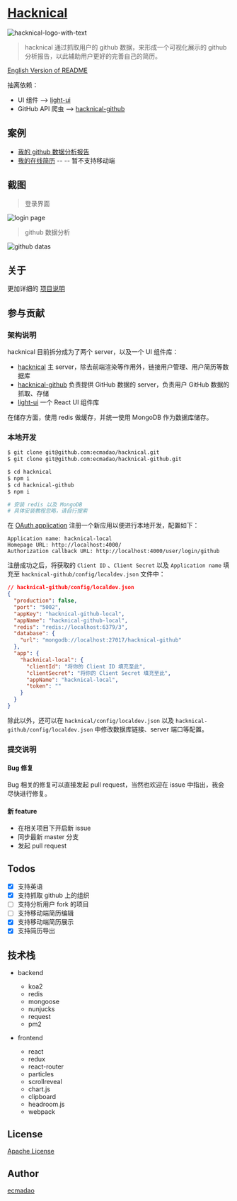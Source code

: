 # [Hacknical](http://hacknical.com?locale=zh)

![hacknical-logo-with-text](./screenshots/logos/hacknical-logo-large.png)

> hacknical 通过抓取用户的 github 数据，来形成一个可视化展示的 github 分析报告，以此辅助用户更好的完善自己的简历。

[English Version of README](../README.md)

抽离依赖：

- UI 组件 --> [light-ui](https://github.com/ecmadao/light-ui)
- GitHub API 爬虫 --> [hacknical-github](https://github.com/ecmadao/hacknical-github)

## 案例

- [我的 github 数据分析报告](http://hacknical.com/github/ecmadao?locale=zh)
- [我的在线简历](http://hacknical.com/resume/tF0OVz3XKRwBj0eenOJvAgL2Mbw=) -- -- 暂不支持移动端

## 截图

> 登录界面

![login page](./screenshots/login-zh.png)

> github 数据分析

![github datas](./screenshots/github-zh.png)

## 关于

更加详细的 [项目说明](./doc/ABOUT-zh.md)

## 参与贡献

### 架构说明

hacknical 目前拆分成为了两个 server，以及一个 UI 组件库：

- [hacknical](https://github.com/ecmadao/hacknical) 主 server，除去前端渲染等作用外，链接用户管理、用户简历等数据库
- [hacknical-github](https://github.com/ecmadao/hacknical-github) 负责提供 GitHub 数据的 server，负责用户 GitHub 数据的抓取、存储
- [light-ui](https://github.com/ecmadao/light-ui) 一个 React UI 组件库

在储存方面，使用 redis 做缓存，并统一使用 MongoDB 作为数据库储存。

### 本地开发

```bash
$ git clone git@github.com:ecmadao/hacknical.git
$ git clone git@github.com:ecmadao/hacknical-github.git

$ cd hacknical
$ npm i
$ cd hacknical-github
$ npm i

# 安装 redis 以及 MongoDB
# 具体安装教程忽略，请自行搜索
```

在 [OAuth application](https://github.com/settings/applications/new) 注册一个新应用以便进行本地开发，配置如下：

```text
Application name: hacknical-local
Homepage URL: http://localhost:4000/
Authorization callback URL: http://localhost:4000/user/login/github
```

注册成功之后，将获取的 `Client ID` 、`Client Secret` 以及 `Application name` 填充至 `hacknical-github/config/localdev.json` 文件中：

```json
// hacknical-github/config/localdev.json
{
  "production": false,
  "port": "5002",
  "appKey": "hacknical-github-local",
  "appName": "hacknical-github-local",
  "redis": "redis://localhost:6379/3",
  "database": {
    "url": "mongodb://localhost:27017/hacknical-github"
  },
  "app": {
    "hacknical-local": {
      "clientId": "将你的 Client ID 填充至此",
      "clientSecret": "将你的 Client Secret 填充至此",
      "appName": "hacknical-local",
      "token": ""
    }
  }
}
```

除此以外，还可以在 `hacknical/config/localdev.json` 以及 `hacknical-github/config/localdev.json` 中修改数据库链接、server 端口等配置。

### 提交说明

#### Bug 修复

Bug 相关的修复可以直接发起 pull request，当然也欢迎在 issue 中指出，我会尽快进行修复。

#### 新 feature

- 在相关项目下开启新 issue
- 同步最新 master 分支
- 发起 pull request

## Todos

- [x] 支持英语
- [x] 支持抓取 github 上的组织
- [ ] 支持分析用户 fork 的项目
- [ ] 支持移动端简历编辑
- [x] 支持移动端简历展示
- [x] 支持简历导出

## 技术栈

- backend

  - koa2
  - redis
  - mongoose
  - nunjucks
  - request
  - pm2

- frontend

  - react
  - redux
  - react-router
  - particles
  - scrollreveal
  - chart.js
  - clipboard
  - headroom.js
  - webpack

## License

[Apache License](./LICENSE)

## Author

[ecmadao](//github.com/ecmadao)
